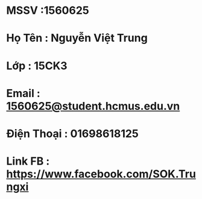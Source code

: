 # MSSV       :1560625
# Họ Tên     : Nguyễn Việt Trung
# Lớp        : 15CK3
# Email      : 1560625@student.hcmus.edu.vn
# Điện Thoại : 01698618125
# Link FB    : https://www.facebook.com/SOK.Trungxi
